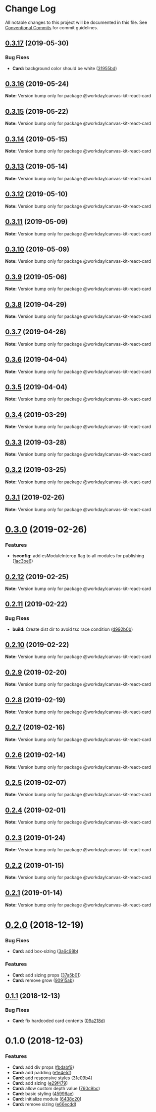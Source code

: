 # Change Log

All notable changes to this project will be documented in this file.
See [Conventional Commits](https://conventionalcommits.org) for commit guidelines.

## [0.3.17](https://ghe.megaleo.com/design/canvas-kit-react/tree/master/modules/canvas-kit-react-card/compare/@workday/canvas-kit-react-card@0.3.16...@workday/canvas-kit-react-card@0.3.17) (2019-05-30)


### Bug Fixes

* **Card:** background color should be white ([31955bd](https://ghe.megaleo.com/design/canvas-kit-react/tree/master/modules/canvas-kit-react-card/commits/31955bd))





## [0.3.16](https://ghe.megaleo.com/design/canvas-kit-react/tree/master/modules/canvas-kit-react-card/compare/@workday/canvas-kit-react-card@0.3.15...@workday/canvas-kit-react-card@0.3.16) (2019-05-24)

**Note:** Version bump only for package @workday/canvas-kit-react-card





## [0.3.15](https://ghe.megaleo.com/design/canvas-kit-react/tree/master/modules/canvas-kit-react-card/compare/@workday/canvas-kit-react-card@0.3.14...@workday/canvas-kit-react-card@0.3.15) (2019-05-22)

**Note:** Version bump only for package @workday/canvas-kit-react-card





## [0.3.14](https://ghe.megaleo.com/design/canvas-kit-react/tree/master/modules/canvas-kit-react-card/compare/@workday/canvas-kit-react-card@0.3.13...@workday/canvas-kit-react-card@0.3.14) (2019-05-15)

**Note:** Version bump only for package @workday/canvas-kit-react-card





## [0.3.13](https://ghe.megaleo.com/design/canvas-kit-react/tree/master/modules/canvas-kit-react-card/compare/@workday/canvas-kit-react-card@0.3.12...@workday/canvas-kit-react-card@0.3.13) (2019-05-14)

**Note:** Version bump only for package @workday/canvas-kit-react-card





## [0.3.12](https://ghe.megaleo.com/design/canvas-kit-react/tree/master/modules/canvas-kit-react-card/compare/@workday/canvas-kit-react-card@0.3.11...@workday/canvas-kit-react-card@0.3.12) (2019-05-10)

**Note:** Version bump only for package @workday/canvas-kit-react-card





## [0.3.11](https://ghe.megaleo.com/design/canvas-kit-react/tree/master/modules/canvas-kit-react-card/compare/@workday/canvas-kit-react-card@0.3.10...@workday/canvas-kit-react-card@0.3.11) (2019-05-09)

**Note:** Version bump only for package @workday/canvas-kit-react-card





## [0.3.10](https://ghe.megaleo.com/design/canvas-kit-react/tree/master/modules/canvas-kit-react-card/compare/@workday/canvas-kit-react-card@0.3.9...@workday/canvas-kit-react-card@0.3.10) (2019-05-09)

**Note:** Version bump only for package @workday/canvas-kit-react-card





## [0.3.9](https://ghe.megaleo.com/design/canvas-kit-react/tree/master/modules/canvas-kit-react-card/compare/@workday/canvas-kit-react-card@0.3.8...@workday/canvas-kit-react-card@0.3.9) (2019-05-06)

**Note:** Version bump only for package @workday/canvas-kit-react-card





## [0.3.8](https://ghe.megaleo.com/design/canvas-kit-react/tree/master/modules/canvas-kit-react-card/compare/@workday/canvas-kit-react-card@0.3.7...@workday/canvas-kit-react-card@0.3.8) (2019-04-29)

**Note:** Version bump only for package @workday/canvas-kit-react-card





## [0.3.7](https://ghe.megaleo.com/design/canvas-kit-react/tree/master/modules/canvas-kit-react-card/compare/@workday/canvas-kit-react-card@0.3.6...@workday/canvas-kit-react-card@0.3.7) (2019-04-26)

**Note:** Version bump only for package @workday/canvas-kit-react-card





## [0.3.6](https://ghe.megaleo.com/design/canvas-kit-react/tree/master/modules/canvas-kit-react-card/compare/@workday/canvas-kit-react-card@0.3.5...@workday/canvas-kit-react-card@0.3.6) (2019-04-04)

**Note:** Version bump only for package @workday/canvas-kit-react-card





## [0.3.5](https://ghe.megaleo.com/design/canvas-kit-react/tree/master/modules/canvas-kit-react-card/compare/@workday/canvas-kit-react-card@0.3.4...@workday/canvas-kit-react-card@0.3.5) (2019-04-04)

**Note:** Version bump only for package @workday/canvas-kit-react-card





## [0.3.4](https://ghe.megaleo.com/design/canvas-kit-react/tree/master/modules/canvas-kit-react-card/compare/@workday/canvas-kit-react-card@0.3.3...@workday/canvas-kit-react-card@0.3.4) (2019-03-29)

**Note:** Version bump only for package @workday/canvas-kit-react-card





## [0.3.3](https://ghe.megaleo.com/design/canvas-kit-react/tree/master/modules/canvas-kit-react-card/compare/@workday/canvas-kit-react-card@0.3.2...@workday/canvas-kit-react-card@0.3.3) (2019-03-28)

**Note:** Version bump only for package @workday/canvas-kit-react-card





## [0.3.2](https://ghe.megaleo.com/design/canvas-kit-react/tree/master/modules/canvas-kit-react-card/compare/@workday/canvas-kit-react-card@0.3.1...@workday/canvas-kit-react-card@0.3.2) (2019-03-25)

**Note:** Version bump only for package @workday/canvas-kit-react-card





<a name="0.3.1"></a>
## [0.3.1](https://ghe.megaleo.com/design/canvas-kit-react/tree/master/modules/canvas-kit-react-card/compare/@workday/canvas-kit-react-card@0.3.0...@workday/canvas-kit-react-card@0.3.1) (2019-02-26)




**Note:** Version bump only for package @workday/canvas-kit-react-card

<a name="0.3.0"></a>
# [0.3.0](https://ghe.megaleo.com/design/canvas-kit-react/tree/master/modules/canvas-kit-react-card/compare/@workday/canvas-kit-react-card@0.2.12...@workday/canvas-kit-react-card@0.3.0) (2019-02-26)


### Features

* **tsconfig:** add esModuleInterop flag to all modules for publishing ([1ac3be6](https://ghe.megaleo.com/design/canvas-kit-react/tree/master/modules/canvas-kit-react-card/commits/1ac3be6))




<a name="0.2.12"></a>
## [0.2.12](https://ghe.megaleo.com/design/canvas-kit-react/tree/master/modules/canvas-kit-react-card/compare/@workday/canvas-kit-react-card@0.2.11...@workday/canvas-kit-react-card@0.2.12) (2019-02-25)




**Note:** Version bump only for package @workday/canvas-kit-react-card

<a name="0.2.11"></a>
## [0.2.11](https://ghe.megaleo.com/design/canvas-kit-react/tree/master/modules/canvas-kit-react-card/compare/@workday/canvas-kit-react-card@0.2.10...@workday/canvas-kit-react-card@0.2.11) (2019-02-22)


### Bug Fixes

* **build:** Create dist dir to avoid tsc race condition ([d992b0b](https://ghe.megaleo.com/design/canvas-kit-react/tree/master/modules/canvas-kit-react-card/commits/d992b0b))




<a name="0.2.10"></a>
## [0.2.10](https://ghe.megaleo.com/design/canvas-kit-react/tree/master/modules/canvas-kit-react-card/compare/@workday/canvas-kit-react-card@0.2.9...@workday/canvas-kit-react-card@0.2.10) (2019-02-22)




**Note:** Version bump only for package @workday/canvas-kit-react-card

<a name="0.2.9"></a>
## [0.2.9](https://ghe.megaleo.com/design/canvas-kit-react/tree/master/modules/canvas-kit-react-card/compare/@workday/canvas-kit-react-card@0.2.8...@workday/canvas-kit-react-card@0.2.9) (2019-02-20)




**Note:** Version bump only for package @workday/canvas-kit-react-card

<a name="0.2.8"></a>
## [0.2.8](https://ghe.megaleo.com/design/canvas-kit-react/tree/master/modules/canvas-kit-react-card/compare/@workday/canvas-kit-react-card@0.2.7...@workday/canvas-kit-react-card@0.2.8) (2019-02-19)




**Note:** Version bump only for package @workday/canvas-kit-react-card

<a name="0.2.7"></a>
## [0.2.7](https://ghe.megaleo.com/design/canvas-kit-react/tree/master/modules/canvas-kit-react-card/compare/@workday/canvas-kit-react-card@0.2.6...@workday/canvas-kit-react-card@0.2.7) (2019-02-16)




**Note:** Version bump only for package @workday/canvas-kit-react-card

<a name="0.2.6"></a>
## [0.2.6](https://ghe.megaleo.com/design/canvas-kit-react/tree/master/modules/canvas-kit-react-card/compare/@workday/canvas-kit-react-card@0.2.5...@workday/canvas-kit-react-card@0.2.6) (2019-02-14)




**Note:** Version bump only for package @workday/canvas-kit-react-card

<a name="0.2.5"></a>
## [0.2.5](https://ghe.megaleo.com/design/canvas-kit-react/tree/master/modules/canvas-kit-react-card/compare/@workday/canvas-kit-react-card@0.2.4...@workday/canvas-kit-react-card@0.2.5) (2019-02-07)




**Note:** Version bump only for package @workday/canvas-kit-react-card

<a name="0.2.4"></a>
## [0.2.4](https://ghe.megaleo.com/design/canvas-kit-react/tree/master/modules/canvas-kit-react-card/compare/@workday/canvas-kit-react-card@0.2.3...@workday/canvas-kit-react-card@0.2.4) (2019-02-01)




**Note:** Version bump only for package @workday/canvas-kit-react-card

<a name="0.2.3"></a>
## [0.2.3](https://ghe.megaleo.com/design/canvas-kit-react/tree/master/modules/canvas-kit-react-card/compare/@workday/canvas-kit-react-card@0.2.2...@workday/canvas-kit-react-card@0.2.3) (2019-01-24)




**Note:** Version bump only for package @workday/canvas-kit-react-card

<a name="0.2.2"></a>
## [0.2.2](https://ghe.megaleo.com/design/canvas-kit-react/tree/master/modules/canvas-kit-react-card/compare/@workday/canvas-kit-react-card@0.2.1...@workday/canvas-kit-react-card@0.2.2) (2019-01-15)




**Note:** Version bump only for package @workday/canvas-kit-react-card

<a name="0.2.1"></a>
## [0.2.1](https://ghe.megaleo.com/design/canvas-kit-react/tree/master/modules/canvas-kit-react-card/compare/@workday/canvas-kit-react-card@0.2.0...@workday/canvas-kit-react-card@0.2.1) (2019-01-14)




**Note:** Version bump only for package @workday/canvas-kit-react-card

<a name="0.2.0"></a>
# [0.2.0](https://ghe.megaleo.com/design/canvas-kit-react/tree/master/modules/canvas-kit-react-card/compare/@workday/canvas-kit-react-card@0.1.1...@workday/canvas-kit-react-card@0.2.0) (2018-12-19)


### Bug Fixes

* **Card:** add box-sizing ([3a6c98b](https://ghe.megaleo.com/design/canvas-kit-react/tree/master/modules/canvas-kit-react-card/commits/3a6c98b))


### Features

* **Card:** add sizing props ([37a5b01](https://ghe.megaleo.com/design/canvas-kit-react/tree/master/modules/canvas-kit-react-card/commits/37a5b01))
* **Card:** remove grow ([90915ab](https://ghe.megaleo.com/design/canvas-kit-react/tree/master/modules/canvas-kit-react-card/commits/90915ab))




<a name="0.1.1"></a>
## [0.1.1](https://ghe.megaleo.com/design/canvas-kit-react/tree/master/modules/canvas-kit-react-card/compare/@workday/canvas-kit-react-card@0.1.0...@workday/canvas-kit-react-card@0.1.1) (2018-12-13)


### Bug Fixes

* **Card:** fix hardcoded card contents ([09a218d](https://ghe.megaleo.com/design/canvas-kit-react/tree/master/modules/canvas-kit-react-card/commits/09a218d))




<a name="0.1.0"></a>
# 0.1.0 (2018-12-03)


### Features

* **Card:** add div props ([fbdabf9](https://ghe.megaleo.com/design/canvas-kit-react/tree/master/modules/canvas-kit-react-card/commits/fbdabf9))
* **Card:** add padding ([e1e4e5f](https://ghe.megaleo.com/design/canvas-kit-react/tree/master/modules/canvas-kit-react-card/commits/e1e4e5f))
* **Card:** add responsive styles ([31e09b4](https://ghe.megaleo.com/design/canvas-kit-react/tree/master/modules/canvas-kit-react-card/commits/31e09b4))
* **Card:** add sizing ([e29f479](https://ghe.megaleo.com/design/canvas-kit-react/tree/master/modules/canvas-kit-react-card/commits/e29f479))
* **Card:** allow custom depth value ([760c9bc](https://ghe.megaleo.com/design/canvas-kit-react/tree/master/modules/canvas-kit-react-card/commits/760c9bc))
* **Card:** basic styling ([45996ae](https://ghe.megaleo.com/design/canvas-kit-react/tree/master/modules/canvas-kit-react-card/commits/45996ae))
* **Card:** initialize module ([6438c20](https://ghe.megaleo.com/design/canvas-kit-react/tree/master/modules/canvas-kit-react-card/commits/6438c20))
* **Card:** remove sizing ([e66ecdd](https://ghe.megaleo.com/design/canvas-kit-react/tree/master/modules/canvas-kit-react-card/commits/e66ecdd))
